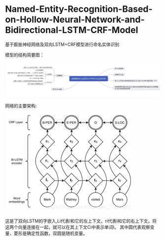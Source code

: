 # Named-Entity-Recognition-Based-on-Hollow-Neural-Network-and-Bidirectional-LSTM-CRF-Model
基于膨胀神经网络及双向LSTM+CRF模型进行命名实体识别

模型的结构简要图：

![image](https://github.com/lihuaqiang0101/Named-Entity-Recognition-Based-on-Hollow-Neural-Network-and-Bidirectional-LSTM-CRF-Model/blob/master/images/%E6%89%B9%E6%B3%A8%202019-05-26%20172209.jpg)


网络的主要架构:


![image](https://github.com/lihuaqiang0101/Named-Entity-Recognition-Based-on-Hollow-Neural-Network-and-Bidirectional-LSTM-CRF-Model/blob/master/images/20190524175823413.png)


这是了双向LSTM的字嵌入,Li代表I和它的左上下文，ri代表I和它的右上下文。将这两个向量连接在一起，就可以在其上下文Ci中表示单词I。
其中圆代表观察变量，菱形是确定性函数，双圆是随机变量。
